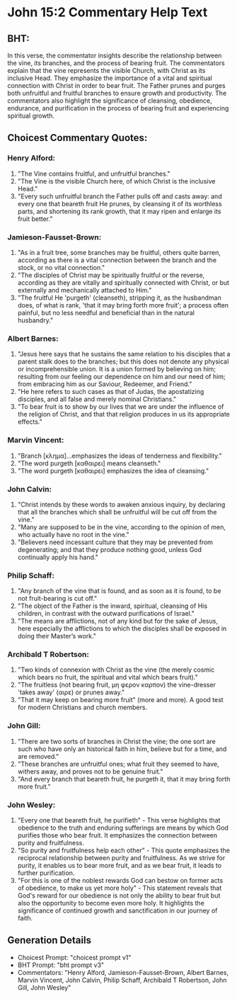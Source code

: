 # John 15:2 Commentary Help Text

## BHT:
In this verse, the commentator insights describe the relationship between the vine, its branches, and the process of bearing fruit. The commentators explain that the vine represents the visible Church, with Christ as its inclusive Head. They emphasize the importance of a vital and spiritual connection with Christ in order to bear fruit. The Father prunes and purges both unfruitful and fruitful branches to ensure growth and productivity. The commentators also highlight the significance of cleansing, obedience, endurance, and purification in the process of bearing fruit and experiencing spiritual growth.

## Choicest Commentary Quotes:
### Henry Alford:
1. "The Vine contains fruitful, and unfruitful branches."
2. "The Vine is the visible Church here, of which Christ is the inclusive Head."
3. "Every such unfruitful branch the Father pulls off and casts away: and every one that beareth fruit He prunes, by cleansing it of its worthless parts, and shortening its rank growth, that it may ripen and enlarge its fruit better."

### Jamieson-Fausset-Brown:
1. "As in a fruit tree, some branches may be fruitful, others quite barren, according as there is a vital connection between the branch and the stock, or no vital connection."
2. "The disciples of Christ may be spiritually fruitful or the reverse, according as they are vitally and spiritually connected with Christ, or but externally and mechanically attached to Him."
3. "The fruitful He 'purgeth' (cleanseth), stripping it, as the husbandman does, of what is rank, 'that it may bring forth more fruit'; a process often painful, but no less needful and beneficial than in the natural husbandry."

### Albert Barnes:
1. "Jesus here says that he sustains the same relation to his disciples that a parent stalk does to the branches; but this does not denote any physical or incomprehensible union. It is a union formed by believing on him; resulting from our feeling our dependence on him and our need of him; from embracing him as our Saviour, Redeemer, and Friend."
2. "He here refers to such cases as that of Judas, the apostatizing disciples, and all false and merely nominal Christians."
3. "To bear fruit is to show by our lives that we are under the influence of the religion of Christ, and that that religion produces in us its appropriate effects."

### Marvin Vincent:
1. "Branch [κλημα]...emphasizes the ideas of tenderness and flexibility."
2. "The word purgeth [καθαιρει] means cleanseth."
3. "The word purgeth [καθαιρει] emphasizes the idea of cleansing."

### John Calvin:
1. "Christ intends by these words to awaken anxious inquiry, by declaring that all the branches which shall be unfruitful will be cut off from the vine."
2. "Many are supposed to be in the vine, according to the opinion of men, who actually have no root in the vine."
3. "Believers need incessant culture that they may be prevented from degenerating; and that they produce nothing good, unless God continually apply his hand."

### Philip Schaff:
1. "Any branch of the vine that is found, and as soon as it is found, to be not fruit-bearing is cut off." 
2. "The object of the Father is the inward, spiritual, cleansing of His children, in contrast with the outward purifications of Israel."
3. "The means are afflictions, not of any kind but for the sake of Jesus, here especially the afflictions to which the disciples shall be exposed in doing their Master’s work."

### Archibald T Robertson:
1. "Two kinds of connexion with Christ as the vine (the merely cosmic which bears no fruit, the spiritual and vital which bears fruit)."
2. "The fruitless (not bearing fruit, μη φερον καρπον) the vine-dresser 'takes away' (αιρε) or prunes away."
3. "That it may keep on bearing more fruit" (more and more). A good test for modern Christians and church members.

### John Gill:
1. "There are two sorts of branches in Christ the vine; the one sort are such who have only an historical faith in him, believe but for a time, and are removed."
2. "These branches are unfruitful ones; what fruit they seemed to have, withers away, and proves not to be genuine fruit."
3. "And every branch that beareth fruit, he purgeth it, that it may bring forth more fruit."

### John Wesley:
1. "Every one that beareth fruit, he purifieth" - This verse highlights that obedience to the truth and enduring sufferings are means by which God purifies those who bear fruit. It emphasizes the connection between purity and fruitfulness.
2. "So purity and fruitfulness help each other" - This quote emphasizes the reciprocal relationship between purity and fruitfulness. As we strive for purity, it enables us to bear more fruit, and as we bear fruit, it leads to further purification.
3. "For this is one of the noblest rewards God can bestow on former acts of obedience, to make us yet more holy" - This statement reveals that God's reward for our obedience is not only the ability to bear fruit but also the opportunity to become even more holy. It highlights the significance of continued growth and sanctification in our journey of faith.


## Generation Details
- Choicest Prompt: "choicest prompt v1"
- BHT Prompt: "bht prompt v3"
- Commentators: "Henry Alford, Jamieson-Fausset-Brown, Albert Barnes, Marvin Vincent, John Calvin, Philip Schaff, Archibald T Robertson, John Gill, John Wesley"
